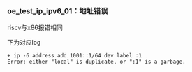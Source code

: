### oe_test_ip_ipv6_01：地址错误

riscv与x86报错相同

下为对应log

```
+ ip -6 address add 1001::1/64 dev label :1
Error: either "local" is duplicate, or ":1" is a garbage.
```

